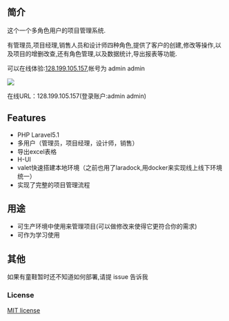 ## 简介
这个一个多角色用户的项目管理系统.

有管理员,项目经理,销售人员和设计师四种角色,提供了客户的创建,修改等操作,以及项目的增删改查,还有角色管理,以及数据统计,导出报表等功能.

可以在线体验:[128.199.105.157](128.199.105.157),帐号为 admin admin

![](http://i2.buimg.com/4851/58a819af65fc4bf7.png)

在线URL：128.199.105.157(登录账户:admin admin)

##  Features

- PHP Laravel5.1
- 多用户（管理员，项目经理，设计师，销售）
- 导出excel表格
- H-UI
- valet快速搭建本地环境（之前也用了laradock,用docker来实现线上线下环境统一）
- 实现了完整的项目管理流程

## 用途

- 可生产环境中使用来管理项目(可以做修改来使得它更符合你的需求)
- 可作为学习使用

## 其他
如果有童鞋暂时还不知道如何部署,请提 issue 告诉我

### License
 [MIT license](http://opensource.org/licenses/MIT)
